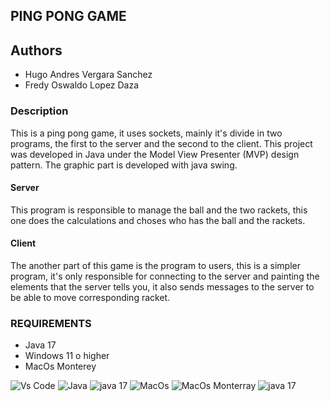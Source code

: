 ## PING PONG GAME

## Authors
- Hugo Andres Vergara Sanchez
- Fredy Oswaldo Lopez Daza

### Description
This is a ping pong game, it uses sockets, mainly it's divide in two programs, the first to the server and the second to the client. This project was developed in Java under the Model View Presenter (MVP) design pattern. 
The graphic part is developed with java swing.

#### Server
This program is responsible to manage the ball and the two rackets, this one does the calculations and choses who has the ball and the rackets. 

#### Client
The another part of this game is the program to users, this is a simpler program, it's only responsible for connecting to the server and painting the elements that the server tells you, it also sends messages to the server to be able to move corresponding racket.

### REQUIREMENTS

- Java 17
- Windows 11 o higher
- MacOs Monterey

![Vs Code](https://img.shields.io/badge/Vscode-007ACC?style=flat&logo=visualstudiocode&logoColor=white) ![Java](https://img.shields.io/badge/Java-ED8B00?style=flat&logo=openjdk&logoColor=white) ![java 17](https://img.shields.io/badge/Java%20Version-17-green) ![MacOs](https://shields.io/badge/MacOS--9cf?logo=Apple&style=social) ![MacOs Monterray](https://img.shields.io/badge/macOS-Monterey-blueviolet) ![java 17](https://img.shields.io/badge/Windows-11-blue?logo=Windows)
